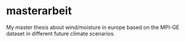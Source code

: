 # masterarbeit

My master thesis about wind/moisture in europe based on the MPI-GE dataset in different future climate scenarios.  